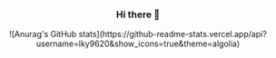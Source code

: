 <h3  align='center'>Hi there 👋</h3>
<p  align='center'> ![Anurag's GitHub stats](https://github-readme-stats.vercel.app/api?username=lky9620&show_icons=true&theme=algolia)</p>
